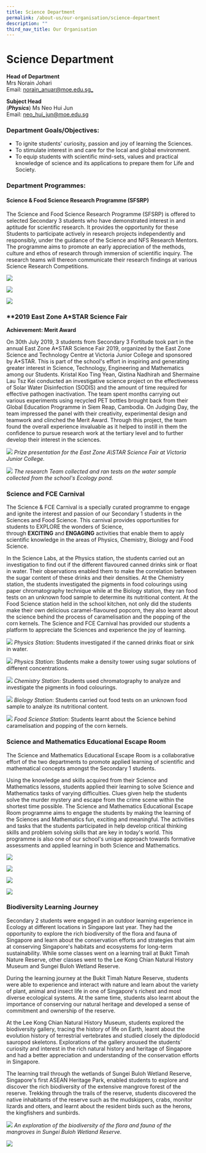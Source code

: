 ```yaml
---
title: Science Department
permalink: /about-us/our-organisation/science-department
description: ""
third_nav_title: Our Organisation
---
```

# **Science Department**

**Head of Department**  
Mrs Norain Johari    
Email: [norain_anuar@moe.edu.sg_](mailto:norain_anuar@moe.edu.sg)

**Subject Head**    
(**_Physics_**) Ms Neo Hui Jun    
Email: [neo_hui_jun@moe.edu.sg](mailto:neo_hui_jun@moe.edu.sg)

### Department Goals/Objectives:

*   To ignite students' curiosity, passion and joy of learning the Sciences.
*   To stimulate interest in and care for the local and global environment.
*   To equip students with scientific mind-sets, values and practical knowledge of science and its applications to prepare them for Life and Society.  

### Department Programmes:

#### Science & Food Science Research Programme (SFSRP)

The Science and Food Science Research Programme (SFSRP) is offered to selected Secondary 3 students who have demonstrated interest in and aptitude for scientific research. It provides the opportunity for these Students to participate actively in research projects independently and responsibly, under the guidance of the Science and NFS Research Mentors. The programme aims to promote an early appreciation of the methods, culture and ethos of research through immersion of scientific inquiry. The research teams will thereon communicate their research findings at various Science Research Competitions.

![](/images/Sci-1.jpg)

![](/images/12345.jpg)

![](/images/45678.jpg)

### **2019 East Zone A\*STAR Science Fair  

**Achievement: Merit Award**

On 30th July 2019, 3 students from Secondary 3 Fortitude took part in the annual East Zone A\*STAR Science Fair 2019, organized by the East Zone Science and Technology Centre at Victoria Junior College and sponsored by A\*STAR. This is part of the school's effort in inspiring and generating greater interest in Science, Technology, Engineering and Mathematics among our Students. Kristal Koo Ting Yean, Qistina Nadhirah and Shermaine Lau Tsz Kei conducted an investigative science project on the effectiveness of Solar Water Disinfection (SODIS) and the amount of time required for effective pathogen inactivation. The team spent months carrying out various experiments using recycled PET bottles brought back from their Global Education Programme in Siem Reap, Cambodia. On Judging Day, the team impressed the panel with their creativity, experimental design and teamwork and clinched the Merit Award. Through this project, the team found the overall experience invaluable as it helped to instill in them the confidence to pursue research work at the tertiary level and to further develop their interest in the sciences.

![](/images/sci-3.jpg)
*Prize presentation for the East Zone A\STAR Science Fair at Victoria Junior College.*

![](/images/sci-2.jpg)
*The research Team collected and ran tests on the water sample collected from the school's Ecology pond.*

### **Science and FCE Carnival**

The Science & FCE Carnival is a specially curated programme to engage and ignite the interest and passion of our Secondary 1 students in the Sciences and Food Science. This carnival provides opportunities for students to EXPLORE the wonders of Science, through **EXCITING** and **ENGAGING** activities that enable them to apply scientific knowledge in the areas of Physics, Chemistry, Biology and Food Science.

In the Science Labs, at the Physics station, the students carried out an investigation to find out if the different flavoured canned drinks sink or float in water. Their observations enabled them to make the correlation between the sugar content of these drinks and their densities. At the Chemistry station, the students investigated the pigments in food colourings using paper chromatography technique while at the Biology station, they ran food tests on an unknown food sample to determine its nutritional content. At the Food Science station held in the school kitchen, not only did the students make their own delicious caramel-flavoured popcorn, they also learnt about the science behind the process of caramelisation and the popping of the corn kernels. The Science and FCE Carnival has provided our students a platform to appreciate the Sciences and experience the joy of learning.

![](/images/sci-4.png)
_Physics Station_: Students investigated if the canned drinks float or sink in water.

![](/images/sci-5.jpg)
_Physics Station_: Students make a density tower using sugar solutions of different concentrations.

![](/images/sci-6.jpg)
_Chemistry Station_: Students used chromatography to analyze and investigate the pigments in food colourings.

![](/images/sci-7.png)
_Biology Station_: Students carried out food tests on an unknown food sample to analyze its nutritional content.

![](/images/sci-8.jpg)
_Food Science Station_: Students learnt about the Science behind caramelisation and popping of the corn kernels.


### **Science and Mathematics Educational Escape Room**

The Science and Mathematics Educational Escape Room is a collaborative effort of the two departments to promote applied learning of scientific and mathematical concepts amongst the Secondary 1 students.

Using the knowledge and skills acquired from their Science and Mathematics lessons, students applied their learning to solve Science and Mathematics tasks of varying difficulties. Clues given help the students solve the murder mystery and escape from the crime scene within the shortest time possible. The Science and Mathematics Educational Escape Room programme aims to engage the students by making the learning of the Sciences and Mathematics fun, exciting and meaningful. The activities and tasks that the students participated in help develop critical thinking skills and problem solving skills that are key in today's world. This programme is also one of our school's unique approach towards formative assessments and applied learning in both Science and Mathematics.

![](/images/sci-13.jpg)

![](/images/sci-9.jpg)

![](/images/16xx.jpg)

![](/images/17xx.jpg)

### **Biodiversity Learning Journey**

Secondary 2 students were engaged in an outdoor learning experience in Ecology at different locations in Singapore last year. They had the opportunity to explore the rich biodiversity of the flora and fauna of Singapore and learn about the conservation efforts and strategies that aim at conserving Singapore's habitats and ecosystems for long-term sustainability. While some classes went on a learning trail at Bukit Timah Nature Reserve, other classes went to the Lee Kong Chian Natural History Museum and Sungei Buloh Wetland Reserve.

During the learning journey at the Bukit Timah Nature Reserve, students were able to experience and interact with nature and learn about the variety of plant, animal and insect life in one of Singapore's richest and most diverse ecological systems. At the same time, students also learnt about the importance of conserving our natural heritage and developed a sense of commitment and ownership of the reserve. 

At the Lee Kong Chian Natural History Museum, students explored the biodiversity gallery, tracing the history of life on Earth, learnt about the evolution history of terrestrial vertebrates and studied closely the diplodocid sauropod skeletons. Explorations of the gallery aroused the students' curiosity and interest in the rich natural history and heritage of Singapore and had a better appreciation and understanding of the conservation efforts in Singapore.

The learning trail through the wetlands of Sungei Buloh Wetland Reserve, Singapore's first ASEAN Heritage Park, enabled students to explore and discover the rich biodiversity of the extensive mangrove forest of the reserve. Trekking through the trails of the reserve, students discovered the native inhabitants of the reserve such as the mudskippers, crabs, monitor lizards and otters, and learnt about the resident birds such as the herons, the kingfishers and sunbirds.

![](/images/18.jpg)
*An exploration of the biodiversity of the flora and fauna of the mangroves in Sungei Buloh Wetland Reserve.*

![](/images/sci-11.jpg)